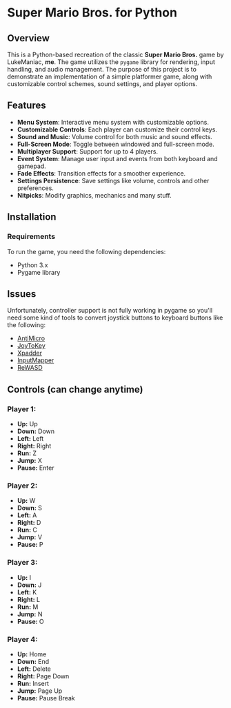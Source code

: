 # Super Mario Bros. for Python

## Overview
This is a Python-based recreation of the classic **Super Mario Bros.** game by LukeManiac, **me**. The game utilizes the `pygame` library for rendering, input handling, and audio management. The purpose of this project is to demonstrate an implementation of a simple platformer game, along with customizable control schemes, sound settings, and player options.

## Features
- **Menu System**: Interactive menu system with customizable options.
- **Customizable Controls**: Each player can customize their control keys.
- **Sound and Music**: Volume control for both music and sound effects.
- **Full-Screen Mode**: Toggle between windowed and full-screen mode.
- **Multiplayer Support**: Support for up to 4 players.
- **Event System**: Manage user input and events from both keyboard and gamepad.
- **Fade Effects**: Transition effects for a smoother experience.
- **Settings Persistence**: Save settings like volume, controls and other preferences.
- **Nitpicks**: Modify graphics, mechanics and many stuff.

## Installation

### Requirements
To run the game, you need the following dependencies:
- Python 3.x
- Pygame library

## Issues
Unfortunately, controller support is not fully working in pygame so you'll need some kind of tools to convert joystick buttons to keyboard buttons like the following:
- [AntiMicro](https://github.com/AntiMicro/antimicro)
- [JoyToKey](https://joytokey.net/en/)
- [Xpadder](https://www.xpadder.com/)
- [InputMapper](https://inputmapper.com/)
- [ReWASD](https://www.rewasd.com/)

## Controls (can change anytime)
### Player 1:
- **Up:** Up
- **Down:** Down
- **Left:** Left
- **Right:** Right
- **Run:** Z
- **Jump:** X
- **Pause:** Enter

### Player 2:
- **Up:** W
- **Down:** S
- **Left:** A
- **Right:** D
- **Run:** C
- **Jump:** V
- **Pause:** P

### Player 3:
- **Up:** I
- **Down:** J
- **Left:** K
- **Right:** L
- **Run:** M
- **Jump:** N
- **Pause:** O

### Player 4:
- **Up:** Home
- **Down:** End
- **Left:** Delete
- **Right:** Page Down
- **Run:** Insert
- **Jump:** Page Up
- **Pause:** Pause Break
